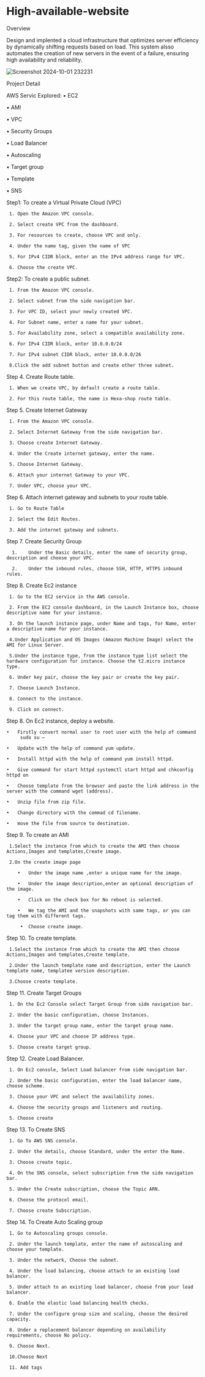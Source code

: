 # High-available-website
Overview

Design and implented a cloud infrastructure that optimizes server efficiency by dynamically shifting requests based on load. This system alsso automates the creation of new servers in the event of a failure, ensuring high availability and reliability.

![Screenshot 2024-10-01 232231](https://github.com/user-attachments/assets/c4280008-ea4a-4503-b950-26ed83b081c2)



Project Detail

AWS Servic Explored:
  •	EC2
	
  •	AMI
	
  •	VPC
	
  •	Security Groups
	
  •	Load Balancer

  •	Autoscaling
 
  •	Target group
	
  •	Template
	
  •	SNS
  
 Step1: To create a Virtual Private Cloud (VPC)
 
     1.	Open the Amazon VPC console.
     
     2.	Select create VPC from the dashboard.
     
     3.	For resources to create, choose VPC and only.
     
     4.	Under the name tag, given the name of VPC
     
     5.	For IPv4 CIDR block, enter an the IPv4 address range for VPC.
     
     6.	Choose the create VPC.
     
 Step2: To create a public subnet.
 
     1.	From the Amazon VPC console.
     
     2.	Select subnet from the side navigation bar.
     
     3.	For VPC ID, select your newly created VPC.
     
     4. For Subnet name, enter a name for your subnet.
     
     5. For Availability zone, select a compatible availability zone.
     
     6. For IPv4 CIDR block, enter 10.0.0.0/24
     
     7.	For IPv4 subnet CIDR block, enter 10.0.0.0/26
     
     8.Click the add subnet button and create other three subnet.

 Step 4. Create Route table.
 
     1. When we create VPC, by default create a route table.
     
     2. For this route table, the name is Hexa-shop route table.
     
 Step 5. Create Internet Gateway
 
     1.	From the Amazon VPC console.
     
     2.	Select Internet Gateway from the side navigation bar.

     3.	Choose create Internet Gateway.
     
     4.	Under the Create internet gateway, enter the name.
     
     5.	Choose Internet Gateway.
     
     6.	Attach your internet Gateway to your VPC.
     
     7.	Under VPC, choose your VPC.

 Step 6. Attach internet gateway and subnets to your route table.
 
     1.	Go to Route Table
     
     2.	Select the Edit Routes.
     
     3.	Add the internet gateway and subnets.


 Step 7. Create Security Group
 
      1.	Under the Basic details, enter the name of security group, description and choose your VPC.
      
      2.	Under the inbound rules, choose SSH, HTTP, HTTPS inbound rules.

 Step 8. Create Ec2 instance
 
     1. Go to the EC2 service in the AWS console. 
     
     2. From the EC2 console dashboard, in the Launch Instance box, choose descriptive name for your instance.
     
     3.	On the launch instance page, under Name and tags, for Name, enter a descriptive name for your instance.  
     
     4.Under Application and OS Images (Amazon Machine Image) select the AMI for Linux Server.
     
     5.Under the instance type, from the instance type list select the hardware configuration for instance. Choose the t2.micro instance type.
     
     6. Under key pair, choose the key pair or create the key pair.
     
     7. Choose Launch Instance.
     
     8. Connect to the instance.
     
     9. Click on connect.

Step 8. On Ec2 instance, deploy a website.

    •	Firstly convert normal user to root user with the help of command
         sudo su –
	 
    •	Update with the help of command yum update.
    
    •	Install httpd with the help of command yum install httpd.
    
    •	Give command for start httpd systemctl start httpd and chkconfig httpd on
    
    •	Choose template from the browser and paste the link address in the server with the command wget (address).
    
    •	Unzip file from zip file.
    
    •	Change directory with the commad cd filename.
    
    •	move the file from source to destination.

 Step 9. To create an AMI
 
     1.Select the instance from which to create the AMI then choose Actions,Images and templates,Create image.
        
     2.On the create image page
     
        •	Under the image name ,enter a unique name for the image.
	
        •	Under the image description,enter an optional description of the image.
	
        •	Click on the check box for No reboot is selected.
	
        •	We tag the AMI and the snapshots with same tags, or you can tag them with different tags.
         
         •	Choose create image.
 Step 10. To create template.
 
     1.Select the instance from which to create the AMI then choose Actions,Images and templates,Create template.   
     
     2.Under the launch template name and description, enter the Launch template name, templatee version description.
     
     3.Choose create template.
  
 Step 11. Create Target Groups
 
     1.	On the Ec2 Console select Target Group from side navigation bar.
     
     2.	Under the basic configuration, choose Instances.
     
     3.	Under the target group name, enter the target group name.
     
     4.	Choose your VPC and choose IP address type.
     
     5.	Choose create target group.

 Step 12. Create Load Balancer.
 
     1.	On Ec2 console, Select Load balancer from side navigation bar.     
     
     2.	Under the basic configuration, enter the load balancer name, choose scheme.
     
     3.	Choose your VPC and select the availability zones.
     
     4.	Choose the security groups and listeners and routing.
     
     5.	Choose create

 Step 13. To Create SNS
 
     1.	Go To AWS SNS console.
     
     2.	Under the details, choose Standard, under the enter the Name.
     
     3.	Choose create topic.
     
     4.	On the SNS console, select subscription from the side navigation bar.
     
     5.	Under the Create subscription, choose the Topic ARN.
     
     6.	Choose the protocol email.
     
     7.	Choose create Subscription.
     
 Step 14. To Create Auto Scaling group
 
     1.	Go to Autoscaling groups console.
     
     2.	Under the launch template, enter the name of autoscaling and choose your template.
     
     3.	Under the network, Choose the subnet.
     
     4.	Under the load balancing, choose attach to an existing load balancer.
     
     5.	Under attach to an existing load balancer, choose from your load balancer.
     
     6.	Enable the elastic load balancing health checks.

     7.	Under the configure group size and scaling, choose the desired capacity.
     
     8. Under a replacement balancer depending on availability requirements, choose No policy.
     
     9.	Choose Next.
     
     10.Choose Next
     
     11. Add tags
